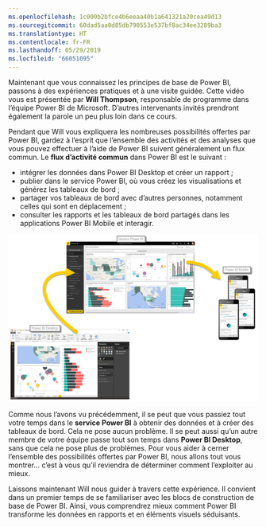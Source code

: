 ```yaml
---
ms.openlocfilehash: 1c000b2bfce4b6eeaa40b1a641321a20cea49d13
ms.sourcegitcommit: 60dad5aa0d85db790553e537bf8ac34ee3289ba3
ms.translationtype: HT
ms.contentlocale: fr-FR
ms.lasthandoff: 05/29/2019
ms.locfileid: "66051095"
---
```

Maintenant que vous connaissez les principes de base de Power BI, passons à des expériences pratiques et à une visite guidée. Cette vidéo vous est présentée par **Will Thompson**, responsable de programme dans l’équipe Power BI de Microsoft. D’autres intervenants invités prendront également la parole un peu plus loin dans ce cours.

Pendant que Will vous expliquera les nombreuses possibilités offertes par Power BI, gardez à l’esprit que l’ensemble des activités et des analyses que vous pouvez effectuer à l’aide de Power BI suivent généralement un flux commun. Le **flux d’activité commun** dans Power BI est le suivant :

* intégrer les données dans Power BI Desktop et créer un rapport ;
* publier dans le service Power BI, où vous créez les visualisations et générez les tableaux de bord ;
* partager vos tableaux de bord avec d’autres personnes, notamment celles qui sont en déplacement ;
* consulter les rapports et les tableaux de bord partagés dans les applications Power BI Mobile et interagir.

![](media/0-1-intro-using-power-bi/c0a1_1.png)

Comme nous l’avons vu précédemment, il se peut que vous passiez tout votre temps dans le **service Power BI** à obtenir des données et à créer des tableaux de bord. Cela ne pose aucun problème. Il se peut aussi qu’un autre membre de votre équipe passe tout son temps dans **Power BI Desktop**, sans que cela ne pose plus de problèmes. Pour vous aider à cerner l’ensemble des possibilités offertes par Power BI, nous allons tout vous montrer... c’est à vous qu’il reviendra de déterminer comment l’exploiter au mieux.

Laissons maintenant Will nous guider à travers cette expérience. Il convient dans un premier temps de se familiariser avec les blocs de construction de base de Power BI. Ainsi, vous comprendrez mieux comment Power BI transforme les données en rapports et en éléments visuels séduisants.

